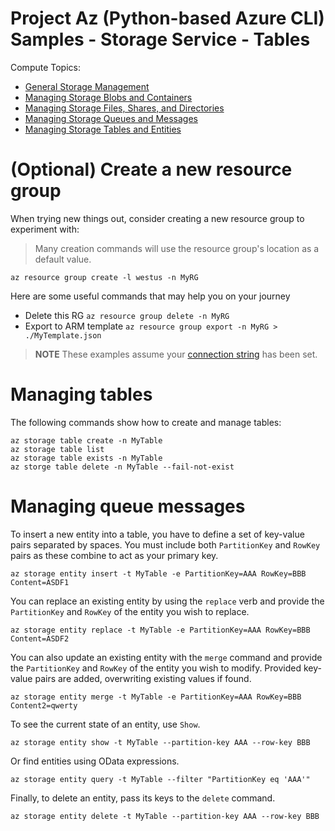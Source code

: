 # Project Az (Python-based Azure CLI) Samples - Storage Service - Tables

Compute Topics:
* [General Storage Management](management.md)
* [Managing Storage Blobs and Containers](blobs.md)
* [Managing Storage Files, Shares, and Directories](files.md)
* [Managing Storage Queues and Messages](queues.md)
* [Managing Storage Tables and Entities](tables.md)

# (Optional) Create a new resource group
When trying new things out, consider creating a new resource group to experiment with:
> Many creation commands will use the resource group's location as a default value.
```
az resource group create -l westus -n MyRG
```

Here are some useful commands that may help you on your journey
* Delete this RG `az resource group delete -n MyRG`
* Export to ARM template `az resource group export -n MyRG > ./MyTemplate.json`

> **NOTE** These examples assume your [connection string](management.md) has been set.

# Managing tables

The following commands show how to create and manage tables:
```
az storage table create -n MyTable
az storage table list
az storage table exists -n MyTable
az storge table delete -n MyTable --fail-not-exist
```

# Managing queue messages

To insert a new entity into a table, you have to define a set of key-value pairs
separated by spaces.  You must include both `PartitionKey` and `RowKey` pairs as
these combine to act as your primary key.
```
az storage entity insert -t MyTable -e PartitionKey=AAA RowKey=BBB Content=ASDF1
```

You can replace an existing entity by using the `replace` verb and provide the
`PartitionKey` and `RowKey` of the entity you wish to replace.
```
az storage entity replace -t MyTable -e PartitionKey=AAA RowKey=BBB Content=ASDF2
```

You can also update an existing entity with the `merge` command and provide the
`PartitionKey` and `RowKey` of the entity you wish to modify.  Provided key-value
pairs are added, overwriting existing values if found.
```
az storage entity merge -t MyTable -e PartitionKey=AAA RowKey=BBB Content2=qwerty
```

To see the current state of an entity, use `Show`.
```
az storage entity show -t MyTable --partition-key AAA --row-key BBB
```

Or find entities using OData expressions.
```
az storage entity query -t MyTable --filter "PartitionKey eq 'AAA'"
```

Finally, to delete an entity, pass its keys to the `delete` command.
```
az storage entity delete -t MyTable --partition-key AAA --row-key BBB
```
